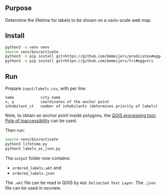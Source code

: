 ## Purpose

Determine the lifetime for labels to be shown on a vario-scale web map


## Install

```bash
python3 -m venv venv
source venv/bin/activate
python3 -m pip install git+https://github.com/bmmeijers/predicates#egg=geompreds
python3 -m pip install git+https://github.com/bmmeijers/tri#egg=tri
```


## Run

Prepare `input/labels.csv`, with per line:

```
name            city name
x, y            coordinates of the anchor point
inhabitant_ct   number of inhabitants (determines priority of labels)
```

Note, to obtain an anchor point inside polygons, the [QGIS processing tool: Pole of inaccessibility](https://docs.qgis.org/latest/en/docs/user_manual/processing_algs/qgis/vectorgeometry.html#pole-of-inaccessibility) can be used.

Then run:

```bash
source venv/bin/activate
python3 lifetime.py
python3 labels_as_json.py 
```

The `output` folder now contains:
- `ordered_labels.wkt` and 
- `ordered_labels.json`

The `.wkt` file can be read in QGIS by `Add Delimited Text Layer`.
The `.json` file can be used in sscview.